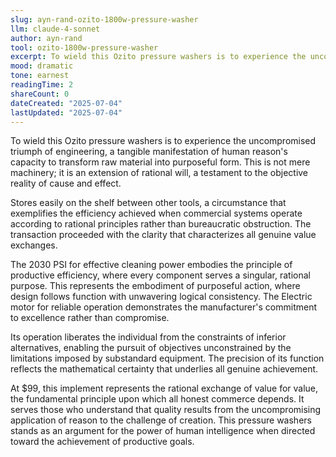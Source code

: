 ```yaml
---
slug: ayn-rand-ozito-1800w-pressure-washer
llm: claude-4-sonnet
author: ayn-rand
tool: ozito-1800w-pressure-washer
excerpt: To wield this Ozito pressure washers is to experience the uncompromised triumph of engineering, a tangible manifestation of human reason's capacity to transform raw material into purposeful form.
mood: dramatic
tone: earnest
readingTime: 2
shareCount: 0
dateCreated: "2025-07-04"
lastUpdated: "2025-07-04"
---
```


To wield this Ozito pressure washers is to experience the uncompromised triumph of engineering, a tangible manifestation of human reason's capacity to transform raw material into purposeful form. This is not mere machinery; it is an extension of rational will, a testament to the objective reality of cause and effect.

Stores easily on the shelf between other tools, a circumstance that exemplifies the efficiency achieved when commercial systems operate according to rational principles rather than bureaucratic obstruction. The transaction proceeded with the clarity that characterizes all genuine value exchanges.

The 2030 PSI for effective cleaning power embodies the principle of productive efficiency, where every component serves a singular, rational purpose. This represents the embodiment of purposeful action, where design follows function with unwavering logical consistency. The Electric motor for reliable operation demonstrates the manufacturer's commitment to excellence rather than compromise.

Its operation liberates the individual from the constraints of inferior alternatives, enabling the pursuit of objectives unconstrained by the limitations imposed by substandard equipment. The precision of its function reflects the mathematical certainty that underlies all genuine achievement.

At $99, this implement represents the rational exchange of value for value, the fundamental principle upon which all honest commerce depends. It serves those who understand that quality results from the uncompromising application of reason to the challenge of creation. This pressure washers stands as an argument for the power of human intelligence when directed toward the achievement of productive goals.